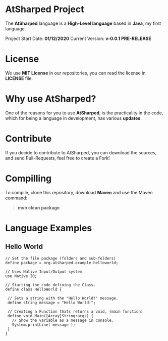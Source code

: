 # AtSharped Project

The **AtSharped** language is a **High-Level language** based in **Java**, my first language.

Project Start Date: **01/12/2020**
Current Version: **v-0.0.1 PRE-RELEASE**

# License

We use **MIT License** in our repositories, you can read the license in **LICENSE** file.

# Why use AtSharped?

  
One of the reasons for you to use **AtSharped**, is the practicality in the code, which for being a language in development, has various **updates**.

# Contribute

If you decide to contribute to AtSharped, you can download the sources, and send Pull-Requests, feel free to create a Fork!

# Compilling

To compile, clone this repository, download **Maven** and use the Maven command: 

> **mvn clean package**

# Language Examples

## Hello World
 

    // Set the file package (folders and sub-folders)
    define package = org.atsharped.example.helloworld;
    
    // Uses Native Input/Output system
    use Native.IO;

    // Starting the code defining the Class.
    define class HelloWorld {
    
     // Sets a string with the "Hello World!" message.
     define string message = "Hello World!";
    
     // Creating a Function thats returns a void, (main function) 
     define void Main([Array]String:args) {
       // Show the variable as a message in console.
       System.printLine( message );
     }
    }
    

